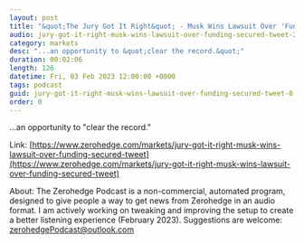 ```yaml
---
layout: post
title: "&quot;The Jury Got It Right&quot; - Musk Wins Lawsuit Over 'Funding Secured' Tweet"
audio: jury-got-it-right-musk-wins-lawsuit-over-funding-secured-tweet-2
category: markets
desc: "...an opportunity to &quot;clear the record.&quot;"
duration: 00:02:06
length: 126
datetime: Fri, 03 Feb 2023 12:00:00 +0000
tags: podcast
guid: jury-got-it-right-musk-wins-lawsuit-over-funding-secured-tweet-0
order: 0
---
```

...an opportunity to &quot;clear the record.&quot;

Link: [https://www.zerohedge.com/markets/jury-got-it-right-musk-wins-lawsuit-over-funding-secured-tweet](https://www.zerohedge.com/markets/jury-got-it-right-musk-wins-lawsuit-over-funding-secured-tweet)

About: The Zerohedge Podcast is a non-commercial, automated program, designed to give people a way to get news from Zerohedge in an audio format.  I am actively working on tweaking and improving the setup to create a better listening experience (February 2023).  Suggestions are welcome: [zerohedgePodcast@outlook.com](mailto:zerohedgePodcast@outlook.com)
